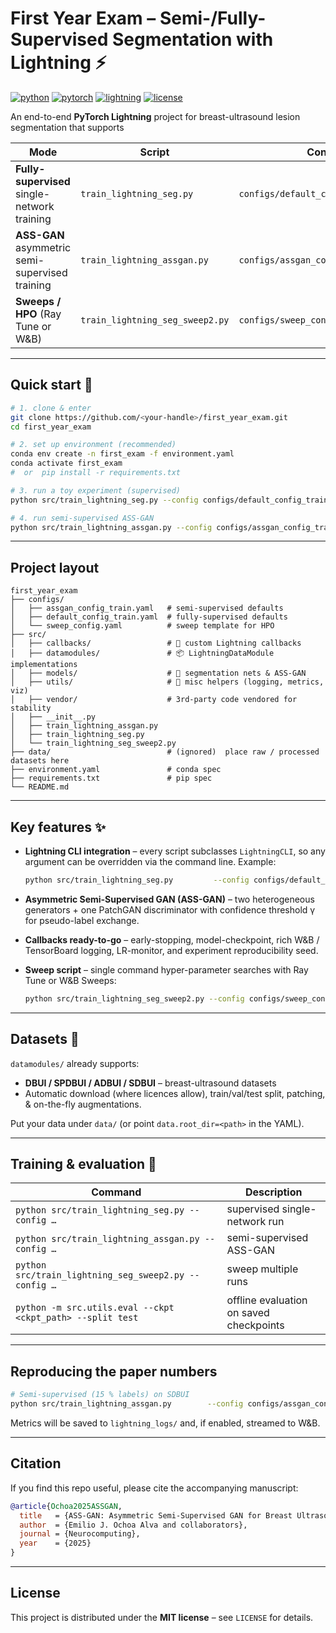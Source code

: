 # First Year Exam – Semi-/Fully-Supervised Segmentation with Lightning ⚡️

[![python](https://img.shields.io/badge/Python-3.10%20|%203.11%20|%203.12-blue?logo=python&logoColor=white)](https://python.org)
[![pytorch](https://img.shields.io/badge/PyTorch-2.0+-ee4c2c?logo=pytorch&logoColor=white)](https://pytorch.org)
[![lightning](https://img.shields.io/badge/Lightning-2.2+-792ee5?logo=pytorchlightning&logoColor=white)](https://lightning.ai)
[![license](https://img.shields.io/badge/License-MIT-green.svg)](LICENSE)

An end-to-end **PyTorch Lightning** project for breast-ultrasound lesion segmentation that supports

| Mode | Script | Config |
|------|--------|--------|
| **Fully-supervised** single-network training | `train_lightning_seg.py` | `configs/default_config_train.yaml` |
| **ASS-GAN** asymmetric semi-supervised training | `train_lightning_assgan.py` | `configs/assgan_config_train.yaml` |
| **Sweeps / HPO** (Ray Tune or W&B) | `train_lightning_seg_sweep2.py` | `configs/sweep_config.yaml` |

---

## Quick start 🚀

```bash
# 1. clone & enter
git clone https://github.com/<your-handle>/first_year_exam.git
cd first_year_exam

# 2. set up environment (recommended)
conda env create -n first_exam -f environment.yaml
conda activate first_exam
#  or  pip install -r requirements.txt

# 3. run a toy experiment (supervised)
python src/train_lightning_seg.py --config configs/default_config_train.yaml trainer.max_epochs=3

# 4. run semi-supervised ASS-GAN
python src/train_lightning_assgan.py --config configs/assgan_config_train.yaml
```

---

## Project layout

```
first_year_exam
├── configs/
│   ├── assgan_config_train.yaml   # semi-supervised defaults
│   ├── default_config_train.yaml  # fully-supervised defaults
│   └── sweep_config.yaml          # sweep template for HPO
├── src/
│   ├── callbacks/                 # 🧩 custom Lightning callbacks
│   ├── datamodules/               # 📦 LightningDataModule implementations
│   ├── models/                    # 🧠 segmentation nets & ASS-GAN
│   ├── utils/                     # 🔧 misc helpers (logging, metrics, viz)
│   ├── vendor/                    # 3rd-party code vendored for stability
│   ├── __init__.py
│   ├── train_lightning_assgan.py
│   ├── train_lightning_seg.py
│   └── train_lightning_seg_sweep2.py
├── data/                          # (ignored)  place raw / processed datasets here
├── environment.yaml               # conda spec
├── requirements.txt               # pip spec
└── README.md
```

---

## Key features ✨

* **Lightning CLI integration** – every script subclasses `LightningCLI`, so any argument
  can be overridden via the command line. Example:

  ```bash
  python src/train_lightning_seg.py         --config configs/default_config_train.yaml         --trainer.devices=4         --model.optimizer.lr=3e-4
  ```

* **Asymmetric Semi-Supervised GAN (ASS-GAN)** – two heterogeneous generators + one
  PatchGAN discriminator with confidence threshold γ for pseudo-label exchange.

* **Callbacks ready-to-go** – early-stopping, model-checkpoint, rich W&B / TensorBoard
  logging, LR-monitor, and experiment reproducibility seed.

* **Sweep script** – single command hyper-parameter searches with Ray Tune or W&B
  Sweeps:

  ```bash
  python src/train_lightning_seg_sweep2.py --config configs/sweep_config.yaml
  ```

---

## Datasets 📂

`datamodules/` already supports:

* **DBUI / SPDBUI / ADBUI / SDBUI** – breast-ultrasound datasets
* Automatic download (where licences allow), train/val/test split, patching, &
  on-the-fly augmentations.

Put your data under `data/` (or point `data.root_dir=<path>` in the YAML).

---

## Training & evaluation 🧐

| Command | Description |
|---------|-------------|
| `python src/train_lightning_seg.py --config …` | supervised single-network run |
| `python src/train_lightning_assgan.py --config …` | semi-supervised ASS-GAN |
| `python src/train_lightning_seg_sweep2.py --config …` | sweep multiple runs |
| `python -m src.utils.eval --ckpt <ckpt_path> --split test` | offline evaluation on saved checkpoints |

---

## Reproducing the paper numbers

```bash
# Semi-supervised (15 % labels) on SDBUI
python src/train_lightning_assgan.py        --config configs/assgan_config_train.yaml        data.label_fraction=0.15
```

Metrics will be saved to `lightning_logs/` and, if enabled, streamed to W&B.

---

## Citation

If you find this repo useful, please cite the accompanying manuscript:

```bibtex
@article{Ochoa2025ASSGAN,
  title   = {ASS-GAN: Asymmetric Semi-Supervised GAN for Breast Ultrasound Image Segmentation},
  author  = {Emilio J. Ochoa Alva and collaborators},
  journal = {Neurocomputing},
  year    = {2025}
}
```

---

## License

This project is distributed under the **MIT license** – see `LICENSE` for details.

